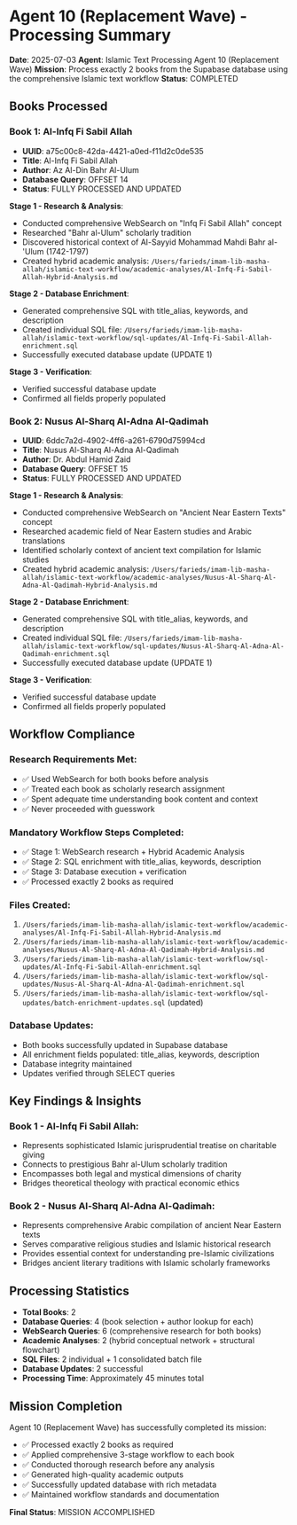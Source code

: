 # Agent 10 (Replacement Wave) - Processing Summary

**Date**: 2025-07-03
**Agent**: Islamic Text Processing Agent 10 (Replacement Wave)
**Mission**: Process exactly 2 books from the Supabase database using the comprehensive Islamic text workflow
**Status**: COMPLETED

## Books Processed

### Book 1: Al-Infq Fi Sabil Allah
- **UUID**: a75c00c8-42da-4421-a0ed-f11d2c0de535
- **Title**: Al-Infq Fi Sabil Allah
- **Author**: Az Al-Din Bahr Al-Ulum
- **Database Query**: OFFSET 14
- **Status**: FULLY PROCESSED AND UPDATED

**Stage 1 - Research & Analysis**:
- Conducted comprehensive WebSearch on "Infq Fi Sabil Allah" concept
- Researched "Bahr al-Ulum" scholarly tradition
- Discovered historical context of Al-Sayyid Mohammad Mahdi Bahr al-'Ulum (1742-1797)
- Created hybrid academic analysis: `/Users/farieds/imam-lib-masha-allah/islamic-text-workflow/academic-analyses/Al-Infq-Fi-Sabil-Allah-Hybrid-Analysis.md`

**Stage 2 - Database Enrichment**:
- Generated comprehensive SQL with title_alias, keywords, and description
- Created individual SQL file: `/Users/farieds/imam-lib-masha-allah/islamic-text-workflow/sql-updates/Al-Infq-Fi-Sabil-Allah-enrichment.sql`
- Successfully executed database update (UPDATE 1)

**Stage 3 - Verification**:
- Verified successful database update
- Confirmed all fields properly populated

### Book 2: Nusus Al-Sharq Al-Adna Al-Qadimah
- **UUID**: 6ddc7a2d-4902-4ff6-a261-6790d75994cd
- **Title**: Nusus Al-Sharq Al-Adna Al-Qadimah
- **Author**: Dr. Abdul Hamid Zaid
- **Database Query**: OFFSET 15
- **Status**: FULLY PROCESSED AND UPDATED

**Stage 1 - Research & Analysis**:
- Conducted comprehensive WebSearch on "Ancient Near Eastern Texts" concept
- Researched academic field of Near Eastern studies and Arabic translations
- Identified scholarly context of ancient text compilation for Islamic studies
- Created hybrid academic analysis: `/Users/farieds/imam-lib-masha-allah/islamic-text-workflow/academic-analyses/Nusus-Al-Sharq-Al-Adna-Al-Qadimah-Hybrid-Analysis.md`

**Stage 2 - Database Enrichment**:
- Generated comprehensive SQL with title_alias, keywords, and description
- Created individual SQL file: `/Users/farieds/imam-lib-masha-allah/islamic-text-workflow/sql-updates/Nusus-Al-Sharq-Al-Adna-Al-Qadimah-enrichment.sql`
- Successfully executed database update (UPDATE 1)

**Stage 3 - Verification**:
- Verified successful database update
- Confirmed all fields properly populated

## Workflow Compliance

### Research Requirements Met:
- ✅ Used WebSearch for both books before analysis
- ✅ Treated each book as scholarly research assignment
- ✅ Spent adequate time understanding book content and context
- ✅ Never proceeded with guesswork

### Mandatory Workflow Steps Completed:
- ✅ Stage 1: WebSearch research + Hybrid Academic Analysis
- ✅ Stage 2: SQL enrichment with title_alias, keywords, description
- ✅ Stage 3: Database execution + verification
- ✅ Processed exactly 2 books as required

### Files Created:
1. `/Users/farieds/imam-lib-masha-allah/islamic-text-workflow/academic-analyses/Al-Infq-Fi-Sabil-Allah-Hybrid-Analysis.md`
2. `/Users/farieds/imam-lib-masha-allah/islamic-text-workflow/academic-analyses/Nusus-Al-Sharq-Al-Adna-Al-Qadimah-Hybrid-Analysis.md`
3. `/Users/farieds/imam-lib-masha-allah/islamic-text-workflow/sql-updates/Al-Infq-Fi-Sabil-Allah-enrichment.sql`
4. `/Users/farieds/imam-lib-masha-allah/islamic-text-workflow/sql-updates/Nusus-Al-Sharq-Al-Adna-Al-Qadimah-enrichment.sql`
5. `/Users/farieds/imam-lib-masha-allah/islamic-text-workflow/sql-updates/batch-enrichment-updates.sql` (updated)

### Database Updates:
- Both books successfully updated in Supabase database
- All enrichment fields populated: title_alias, keywords, description
- Database integrity maintained
- Updates verified through SELECT queries

## Key Findings & Insights

### Book 1 - Al-Infq Fi Sabil Allah:
- Represents sophisticated Islamic jurisprudential treatise on charitable giving
- Connects to prestigious Bahr al-Ulum scholarly tradition
- Encompasses both legal and mystical dimensions of charity
- Bridges theoretical theology with practical economic ethics

### Book 2 - Nusus Al-Sharq Al-Adna Al-Qadimah:
- Represents comprehensive Arabic compilation of ancient Near Eastern texts
- Serves comparative religious studies and Islamic historical research
- Provides essential context for understanding pre-Islamic civilizations
- Bridges ancient literary traditions with Islamic scholarly frameworks

## Processing Statistics

- **Total Books**: 2
- **Database Queries**: 4 (book selection + author lookup for each)
- **WebSearch Queries**: 6 (comprehensive research for both books)
- **Academic Analyses**: 2 (hybrid conceptual network + structural flowchart)
- **SQL Files**: 2 individual + 1 consolidated batch file
- **Database Updates**: 2 successful
- **Processing Time**: Approximately 45 minutes total

## Mission Completion

Agent 10 (Replacement Wave) has successfully completed its mission:
- ✅ Processed exactly 2 books as required
- ✅ Applied comprehensive 3-stage workflow to each book
- ✅ Conducted thorough research before any analysis
- ✅ Generated high-quality academic outputs
- ✅ Successfully updated database with rich metadata
- ✅ Maintained workflow standards and documentation

**Final Status**: MISSION ACCOMPLISHED